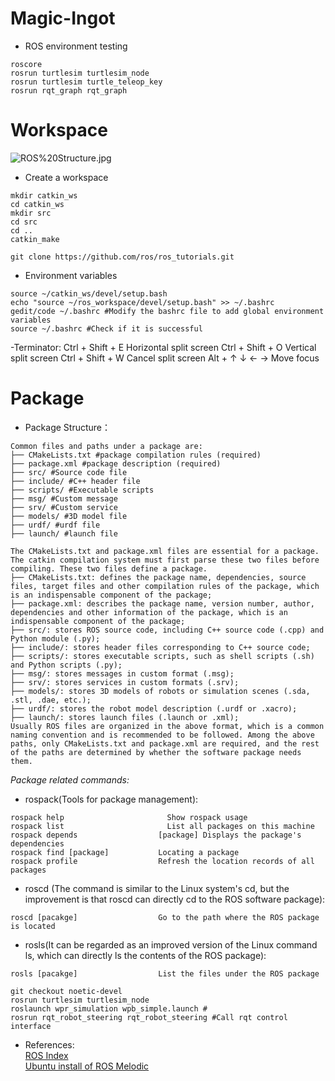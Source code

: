 # Magic-Ingot

- ROS environment testing
```shell
roscore
rosrun turtlesim turtlesim_node
rosrun turtlesim turtle_teleop_key
rosrun rqt_graph rqt_graph
```
# Workspace
<img src="https://github.com/OogwayLeonardo/Magic-Ingot/blob/main/ROS%20Structure.jpg" title="ROS%20Structure.jpg">

- Create a workspace
```shell
mkdir catkin_ws
cd catkin_ws
mkdir src
cd src
cd ..
catkin_make
```
```
git clone https://github.com/ros/ros_tutorials.git
```
- Environment variables
```shell
source ~/catkin_ws/devel/setup.bash
echo "source ~/ros_workspace/devel/setup.bash" >> ~/.bashrc
gedit/code ~/.bashrc #Modify the bashrc file to add global environment variables
source ~/.bashrc #Check if it is successful
```
-Terminator:
Ctrl + Shift + E   Horizontal split screen
Ctrl + Shift + O   Vertical split screen
Ctrl + Shift + W   Cancel split screen
Alt + ↑ ↓ ← →      Move focus
# Package
- Package Structure：
```
Common files and paths under a package are:
├── CMakeLists.txt #package compilation rules (required)
├── package.xml #package description (required)
├── src/ #Source code file
├── include/ #C++ header file
├── scripts/ #Executable scripts
├── msg/ #Custom message
├── srv/ #Custom service
├── models/ #3D model file
├── urdf/ #urdf file
├── launch/ #launch file
```
```
The CMakeLists.txt and package.xml files are essential for a package. The catkin compilation system must first parse these two files before compiling. These two files define a package.
├── CMakeLists.txt: defines the package name, dependencies, source files, target files and other compilation rules of the package, which is an indispensable component of the package;
├── package.xml: describes the package name, version number, author, dependencies and other information of the package, which is an indispensable component of the package;
├── src/: stores ROS source code, including C++ source code (.cpp) and Python module (.py);
├── include/: stores header files corresponding to C++ source code;
├── scripts/: stores executable scripts, such as shell scripts (.sh) and Python scripts (.py);
├── msg/: stores messages in custom format (.msg);
├── srv/: stores services in custom formats (.srv);
├── models/: stores 3D models of robots or simulation scenes (.sda, .stl, .dae, etc.);
├── urdf/: stores the robot model description (.urdf or .xacro);
├── launch/: stores launch files (.launch or .xml);
Usually ROS files are organized in the above format, which is a common naming convention and is recommended to be followed. Among the above paths, only CMakeLists.txt and package.xml are required, and the rest of the paths are determined by whether the software package needs them.
```

_Package related commands:_

- rospack(Tools for package management):
```shell
rospack help	                   Show rospack usage
rospack list	                   List all packages on this machine
rospack depends                  [package] Displays the package's dependencies
rospack find [package]	         Locating a package
rospack profile	                 Refresh the location records of all packages
```
- roscd (The command is similar to the Linux system's cd, but the improvement is that roscd can directly cd to the ROS software package):
```shell
roscd [pacakge]	                 Go to the path where the ROS package is located
```
- rosls(It can be regarded as an improved version of the Linux command ls, which can directly ls the contents of the ROS package):
```shell
rosls [pacakge]	                 List the files under the ROS package
```
```shell
git checkout noetic-devel
rosrun turtlesim turtlesim_node
roslaunch wpr_simulation wpb_simple.launch #
rosrun rqt_robot_steering rqt_robot_steering #Call rqt control interface
```
- References:<br>
[ROS Index](https://index.ros.org/) <br>
[Ubuntu install of ROS Melodic](https://wiki.ros.org/melodic/Installation/Ubuntu)<br>
